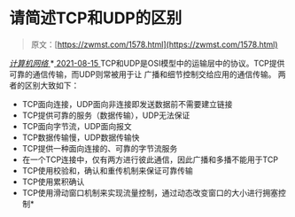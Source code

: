 <!--yml
category: 未分类
date: 0001-01-01 00:00:00
--->

# 请简述TCP和UDP的区别

> 原文：[https://zwmst.com/1578.html](https://zwmst.com/1578.html)

   [ *计算机网络* ](https://zwmst.com/%e8%ae%a1%e7%ae%97%e6%9c%ba%e7%bd%91%e7%bb%9c)*[ <time datetime="2021-08-15T15:30:54+08:00"> 2021-08-15 </time> ](https://zwmst.com/1578.html)  TCP和UDP是OSI模型中的运输层中的协议。TCP提供可靠的通信传输，而UDP则常被用于让 广播和细节控制交给应用的通信传输。 两者的区别大致如下：

*   TCP面向连接，UDP面向非连接即发送数据前不需要建立链接
*   TCP提供可靠的服务（数据传输），UDP无法保证
*   TCP面向字节流，UDP面向报文
*   TCP数据传输慢，UDP数据传输快
*   TCP提供一种面向连接的、可靠的字节流服务
*   在一个TCP连接中，仅有两方进行彼此通信，因此广播和多播不能用于TCP
*   TCP使用校验和，确认和重传机制来保证可靠传输
*   TCP使用累积确认
*   TCP使用滑动窗口机制来实现流量控制，通过动态改变窗口的大小进行拥塞控制*